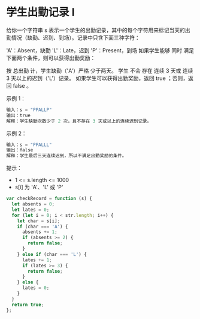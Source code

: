 # 学生出勤记录 I

给你一个字符串 s 表示一个学生的出勤记录，其中的每个字符用来标记当天的出勤情况（缺勤、迟到、到场）。记录中只含下面三种字符：

'A'：Absent，缺勤
'L'：Late，迟到
'P'：Present，到场
如果学生能够 同时 满足下面两个条件，则可以获得出勤奖励：

按 总出勤 计，学生缺勤（'A'）严格 少于两天。
学生 不会 存在 连续 3 天或 连续 3 天以上的迟到（'L'）记录。
如果学生可以获得出勤奖励，返回 true ；否则，返回 false 。

示例 1：

```javascript
输入：s = "PPALLP"
输出：true
解释：学生缺勤次数少于 2 次，且不存在 3 天或以上的连续迟到记录。
```

示例 2：

```javascript
输入：s = "PPALLL"
输出：false
解释：学生最后三天连续迟到，所以不满足出勤奖励的条件。
```

提示：

- 1 <= s.length <= 1000
- s[i] 为 'A'、'L' 或 'P'

```javascript
var checkRecord = function (s) {
  let absents = 0;
  let lates = 0;
  for (let i = 0; i < str.length; i++) {
    let char = s[i];
    if (char === 'A') {
      absents += 1;
      if (absents >= 2) {
        return false;
      }
    } else if (char === 'L') {
      lates += 1;
      if (lates >= 3) {
        return false;
      }
    } else {
      lates = 0;
    }
  }
  return true;
};
```
